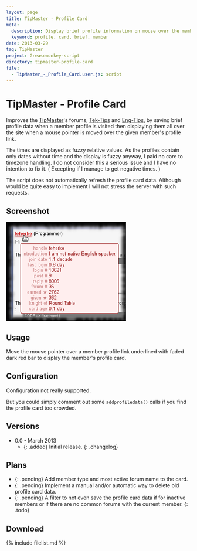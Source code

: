 ```yaml
---
layout: page
title: TipMaster - Profile Card
meta:
  description: Display brief profile information on mouse over the member profile link.
  keyword: profile, card, brief, member
date: 2013-03-29
tag: TipMaster
project: Greasemonkey-script
directory: tipmaster-profile-card
file:
  - TipMaster_-_Profile_Card.user.js: script
---
```


# TipMaster - Profile Card

Improves the [TipMaster](http://tipmaster.com/)'s forums, [Tek-Tips](http://tek-tips.com/) and [Eng-Tips](http://eng-tips.com/), by saving brief profile data when a
member profile is visited then displaying them all over the site when a mouse pointer is moved over the given member's profile link.

The times are displayed as fuzzy relative values. As the profiles contain only dates without time and the display is fuzzy anyway, I paid no care to timezone handling.
I do not consider this a serious issue and I have no intention to fix it. ( Excepting if I manage to get negative times. )

The script does not automatically refresh the profile card data. Although would be quite easy to implement I will not stress the server with such requests.

## Screenshot

![screenshot using the script](tipmaster-profile-card.png)

## Usage

Move the mouse pointer over a member profile link underlined with faded dark red bar to display the member's profile card.

## Configuration

Configuration not really supported.

But you could simply comment out some `addprofiledata()` calls if you find the profile card too crowded.

## Versions

* 0.0 - March 2013
  * {: .added} Initial release.
{: .changelog}

## Plans

* {: .pending} Add member type and most active forum name to the card.
* {: .pending} Implement a manual and/or automatic way to delete old profile card data.
* {: .pending} A filter to not even save the profile card data if for inactive members or if there are no common forums with the current member.
{: .todo}

## Download

{% include filelist.md %}
